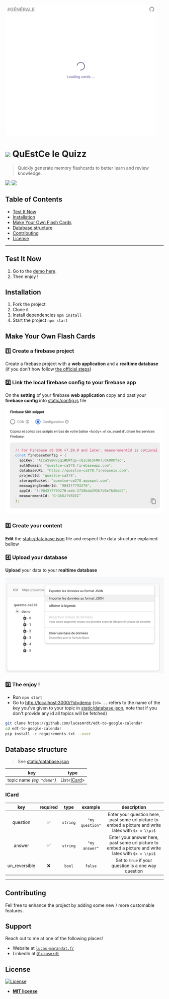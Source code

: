 ![](./assets/demo.gif)

# ![](https://img.shields.io/badge/status-done-green) QuEstCe le Quizz

> Quickly generate memory flashcards to better learn and review knowledge.

![](https://img.shields.io/badge/stack-react_firebase-green) ![](https://img.shields.io/badge/device-web_app-green)

## Table of Contents

- [Test It Now](#test-it-now)
- [Installation](#installation)
- [Make Your Own Flash Cards](#usage)
- [Database structure](#database-structure)
- [Contributing](#contributing)
- [License](#license)

---

## Test It Now

1.  Go to the [demo here](https://quiz.lucas-marandat.fr/?id=demo).
2.  Then enjoy !

## Installation

1. Fork the project
2. Clone it
3. Install dependencies `npm install`
4. Start the project `npm start`

## Make Your Own Flash Cards

### 1️⃣ Create a firebase project

Create a firebase project with a **web application** and a **realtime database** (if you don't how follow [the official steps](firebase.google.com))

### 2️⃣ Link the local firebase config to your firebase app

On the **setting** of your firebase **web application** copy and past your **firebase config** into [static/config.js](./static/config.js) file

![](./assets/copy-paste-config.png)

### 3️⃣ Create your content

**Edit** the [static/database.json](./static/database.json) file and respect the data structure explained bellow

### 4️⃣ Upload your database

**Upload** your data to your **realtime database**

![](./assets/upload-your-data.png)

### 5️⃣ The enjoy !

- Run `npm start`
- Go to [http://localhost:3000/?id=demo](http://localhost:3000/?id=demo) (`id=...` refers to the name of the key you've given to your topic in [static/database.json](./static/database.json), note that if you don't provide any id all topics will be fetched)

```bash
git clone https://github.com/lucasmrdt/edt-to-google-calendar
cd edt-to-google-calendar
pip install -r requirements.txt --user
```

## Database structure

> See [static/database.json](./static/database.json)

|             key             |         type          |
| :-------------------------: | :-------------------: |
| topic name _(eg. `"demo"`)_ | List<[ICard](#icard)> |

### ICard

|      key      | required |   type   |     example     |                                             description                                              |
| :-----------: | :------: | :------: | :-------------: | :--------------------------------------------------------------------------------------------------: |
|   question    |    ✅    | `string` | `"my question"` | Enter your question here, past some url picture to embed a picture and write latex with `$x = \\pi$` |
|    answer     |    ✅    | `string` |  `"my answer"`  |  Enter your answer here, past some url picture to embed a picture and write latex with `$x = \\pi$`  |
| un_reversible |    ❌    |  `bool`  |     `false`     |                         Set to `true` if your question is a one way question                         |

---

## Contributing

Fell free to enhance the project by adding some new / more customable features.

## Support

Reach out to me at one of the following places!

- Website at <a href="https://lucas-marandat.fr" target="_blank">`lucas-marandat.fr`</a>
- LinkedIn at <a href="https://www.linkedin.com/in/lucasmrdt/" target="_blank">`@lucasmrdt`</a>

## License

[![License](https://img.shields.io/:license-mit-blue.svg?style=flat-square)](http://badges.mit-license.org)

- **[MIT license](http://opensource.org/licenses/mit-license.php)**
